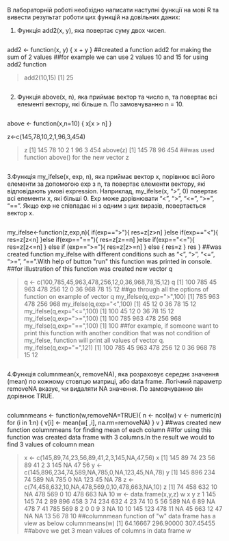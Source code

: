 В лабораторній роботі необхідно написати наступні функції на мові R та вивести
результат роботи цих функцій на довільних даних:
  1. Функція add2(x, y), яка повертає суму двох чисел.
```R
```
add2 <- function(x, y) {
  x + y
}
##created a function add2 for making the sum of 2 values
##for example we can use 2 values 10 and 15 for using add2 function
> add2(10,15)
[1] 25
```R
```
2. Функція above(x, n), яка приймає вектор та число n, та повертає всі
елементі вектору, які більше n. По замовчуванню n = 10.
```R
```
above <- function(x,n=10) {
  x[x > n]
}

z<-c(145,78,10,2,1,96,3,454)
> z
[1] 145  78  10   2   1  96   3 454
> above(z)
[1] 145  78  96 454
##was used function above() for the new vector z
```R
```
3.Функція my_ifelse(x, exp, n), яка приймає вектор x, порівнює всі його
елементи за допомогою exp з n, та повертає елементи вектору, які
відповідають умові expression. Наприклад, my_ifelse(x, “>”, 0) повертає всі
елементи x, які більші 0. Exp може дорівнювати “<”, “>”, “<=”, “>=”, “==”.
Якщо exp не співпадає ні з одним з цих виразів, повертається вектор x.
```R
```
my_ifelse<-function(z,exp,n){
  if(exp==">"){
    res=z[z>n]
  }else if(exp=="<"){
    res=z[z<n]
  }else if(exp=="=="){
    res=z[z==n]
  }else if(exp=="<="){
    res=z[z<=n]
  } else if (exp==">="){
    res=z[z>=n]
  } 
  else { 
    res=z
  }
  res
}
##was created function my_ifelse with different conditions such as “<”, “>”, “<=”, “>=”, “==”.With help of button "run" this function was printed in console.
##for illustration of this function was created new vector q
> q <- c(100,785,45,963,478,256,12,0,36,968,78,15,12)
> q
[1] 100 785  45 963 478 256  12   0  36 968  78  15  12
##go through all the options of function on example of vector q
> my_ifelse(q,exp=">",100)
[1] 785 963 478 256 968
> my_ifelse(q,exp="<",100)
[1] 45 12  0 36 78 15 12
> my_ifelse(q,exp="<=",100)
[1] 100  45  12   0  36  78  15  12
> my_ifelse(q,exp=">=",100)
[1] 100 785 963 478 256 968
> my_ifelse(q,exp="==",100)
[1] 100
##for example, if someone want to print this function with another condition that was not condition of my_ifelse, function will print all values of vector q.
> my_ifelse(q,exp="=",121)
[1] 100 785  45 963 478 256  12   0  36 968  78  15  12
```R
```
4.Функція columnmean(x, removeNA), яка розраховує середнє значення
(mean) по кожному стовпцю матриці, або data frame. Логічний параметр
removeNA вказує, чи видаляти NA значення. По замовчуванню він
дорівнює TRUE.
```R
```
columnmeans <- function(w,removeNA=TRUE){
  n <- ncol(w)
  v <- numeric(n)
  for (i in 1:n) {
    v[i] <- mean(w[ ,i], na.rm=removeNA)
  }
  v
}
##was created new function columnmeans for finding mean of each column
##for using this function was created data frame with 3 columns.In the result we would to find 3 values of coloumn mean
> x <- c(145,89,74,23,56,89,41,2,3,145,NA,47,56)
> x
[1] 145  89  74  23  56  89  41   2   3 145  NA  47  56
> y <-c(145,896,234,74,589,NA,785,0,NA,123,45,NA,78)
> y
[1] 145 896 234  74 589  NA 785   0  NA 123  45  NA  78
> z <- c(74,458,632,10,NA,478,569,0,10,478,663,NA,10)
> z
[1]  74 458 632  10  NA 478 569   0  10 478 663  NA  10
> w <- data.frame(x,y,z)
> w
x   y   z
1  145 145  74
2   89 896 458
3   74 234 632
4   23  74  10
5   56 589  NA
6   89  NA 478
7   41 785 569
8    2   0   0
9    3  NA  10
10 145 123 478
11  NA  45 663
12  47  NA  NA
13  56  78  10
##columnmean function of "w" data frame has a view as below
> columnmeans(w)
[1]  64.16667 296.90000 307.45455
##above we get 3 mean values of columns in data frame w

